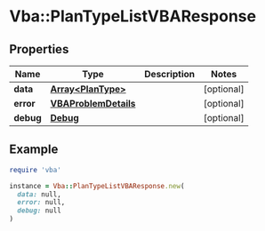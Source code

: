 # Vba::PlanTypeListVBAResponse

## Properties

| Name | Type | Description | Notes |
| ---- | ---- | ----------- | ----- |
| **data** | [**Array&lt;PlanType&gt;**](PlanType.md) |  | [optional] |
| **error** | [**VBAProblemDetails**](VBAProblemDetails.md) |  | [optional] |
| **debug** | [**Debug**](Debug.md) |  | [optional] |

## Example

```ruby
require 'vba'

instance = Vba::PlanTypeListVBAResponse.new(
  data: null,
  error: null,
  debug: null
)
```

